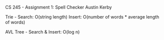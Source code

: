 CS 245 - Assignment 1: Spell Checker
Austin Kerby

Trie - Search: O(string length)
        Insert: O(number of words * average length of words)

AVL Tree - Search & Insert: O(log n)
